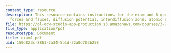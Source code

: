 ```yaml
---
content_type: resource
description: This resource contains instructions for the exam and 6 questions on copupled
  forces and fluxes, diffusion potential, interdiffusion zone, atomic size.
file: https://ol-ocw-studio-app-production.s3.amazonaws.com/courses/3-21-kinetic-processes-in-materials-spring-2006/150d823c88612a345b1d32a0d703b258_exam1.pdf
file_type: application/pdf
resourcetype: Document
title: exam1.pdf
uid: 150d823c-8861-2a34-5b1d-32a0d703b258
---
```

